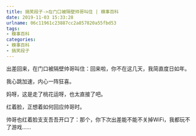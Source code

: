 ```yaml
---
title: 搞笑段子->在门口被隔壁帅哥叫住 | 糗事百科
date: 2019-11-03 15:33:28
urlname: 06c11961c23887cc2a857820a55fbd53
tags: 
- 糗事百科
categories:
- 糗事百科
- 搞笑段子
---
```

出差回来，在门口被隔壁帅哥叫住：回来啦，你不在这几天，我简直度日如年。

我心跳加速，内心一阵狂喜。

妈呀，这是走了桃花运呀，也太直接了吧。

红着脸，正想着如何回应帅哥时。

帅哥也红着脸支支吾吾开口了：那个，你下次出差能不能不关掉WiFi，我都玩不了游戏……


